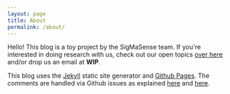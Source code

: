 ```yaml
---
layout: page
title: About
permalink: /about/
---
```


Hello! This blog is a toy project by the SigMaSense team. If you're interested in doing research with us, check out our open topics [over here](https://3ddp.github.io/sigmasense-topics/) and/or drop us an email at **WIP**. 

This blog uses the [Jekyll](https://jekyllrb.com/) static site generator and [Github Pages](https://pages.github.com/). The comments are handled via Github issues as explained [here](https://dc25.github.io/myBlog/2017/06/24/using-github-comments-in-a-jekyll-blog.html) and [here](https://github.com/dc25/minimaWithGithubComments).
